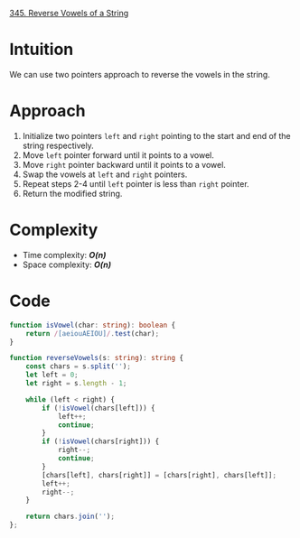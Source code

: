 [345. Reverse Vowels of a String](https://leetcode.com/problems/reverse-vowels-of-a-string/)

# Intuition
We can use two pointers approach to reverse the vowels in the string.

# Approach
1. Initialize two pointers `left` and `right` pointing to the start and end of the string respectively.
2. Move `left` pointer forward until it points to a vowel.
3. Move `right` pointer backward until it points to a vowel.
4. Swap the vowels at `left` and `right` pointers.
5. Repeat steps 2-4 until `left` pointer is less than `right` pointer.
6. Return the modified string.

# Complexity
- Time complexity: ***O(n)***
- Space complexity: ***O(n)***

# Code
```typescript
function isVowel(char: string): boolean {
    return /[aeiouAEIOU]/.test(char);
}

function reverseVowels(s: string): string {
    const chars = s.split('');
    let left = 0;
    let right = s.length - 1;

    while (left < right) {
        if (!isVowel(chars[left])) {
            left++;
            continue;
        }
        if (!isVowel(chars[right])) {
            right--;
            continue;
        }
        [chars[left], chars[right]] = [chars[right], chars[left]];
        left++;
        right--;
    }

    return chars.join('');
};

```